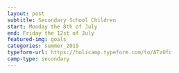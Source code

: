 ```yaml
---
layout: post
subtitle: Secondary School Children
start: Monday the 8th of July
end: Friday the 12st of July
featured-img: goals
categories: summer_2019
typeform-url: https://holicamp.typeform.com/to/ATzUfc
camp-type: secondary
---
```

